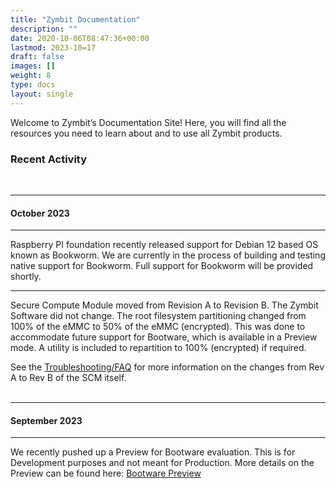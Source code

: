 ```yaml
---
title: "Zymbit Documentation"
description: ""
date: 2020-10-06T08:47:36+00:00
lastmod: 2023-10=17
draft: false
images: []
weight: 8
type: docs
layout: single
---
```


Welcome to Zymbit’s Documentation Site! Here, you will find all the resources you need to learn about and to use all Zymbit products.

### Recent Activity
<br>

-----
#### October 2023

-----
Raspberry PI foundation recently released support for Debian 12 based OS known as Bookworm. We are currently in the process of building and testing native support for Bookworm. Full support for Bookworm will be provided shortly. 

-----
Secure Compute Module moved from Revision A to Revision B. The Zymbit Software did not change. The root filesystem partitioning changed from 100% of the eMMC to 50% of the eMMC (encrypted). This was done to accommodate future support for Bootware, which is available in a Preview mode. A utility is included to repartition to 100% (encrypted) if required. 

See the [Troubleshooting/FAQ](troubleshooting/scm) for more information on the changes from Rev A to Rev B of the SCM itself.
<br>
<br>

-----
#### September 2023

-----
We recently pushed up a Preview for Bootware evaluation. This is for Development purposes and not meant for Production. More details on the Preview can be found here:  [Bootware Preview](bootware-preview)
